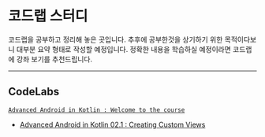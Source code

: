 # 코드랩 스터디

코드랩을 공부하고 정리해 놓은 곳입니다. 추후에 공부한것을 상기하기 위한 목적이다보니 대부분 요약 형태로 작성할 예정입니다. 정확한 내용을 학습하실 예정이라면 코드랩에 강좌 보기를 추천드립니다.

---

## <b>CodeLabs</b>

[`Advanced Android in Kotlin : Welcome to the course`](https://developer.android.com/codelabs/advanced-android-kotlin-training-welcome)
* [Advanced Android in Kotlin 02.1 : Creating Custom Views](Advanced%20Android%20in%20Kotlin%20-%20Welcome%20to%20the%20course/Advanced%20Android%20in%20Kotlin%2002.1%20-%20Creating%20Custom%20Views/Advanced%20Android%20in%20Kotlin%2002.1%20-%20Creating%20Custom%20Views.md)